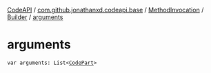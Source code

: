 [CodeAPI](../../../index.md) / [com.github.jonathanxd.codeapi.base](../../index.md) / [MethodInvocation](../index.md) / [Builder](index.md) / [arguments](.)

# arguments

`var arguments: List<`[`CodePart`](../../../com.github.jonathanxd.codeapi/-code-part/index.md)`>`